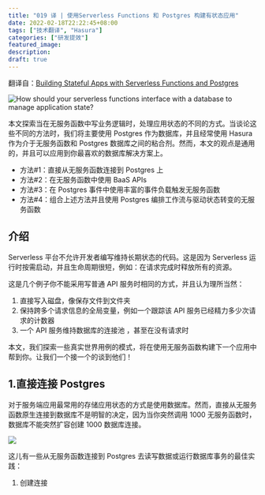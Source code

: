 ```yaml
---
title: "019 译 | 使用Serverless Functions 和 Postgres 构建有状态应用"
date: 2022-02-18T22:22:45+08:00
tags: ["技术翻译", "Hasura"]
categories: ["研发提效"]
featured_image:
description:
draft: true
---
```


翻译自：[Building Stateful Apps with Serverless Functions and Postgres](https://hasura.io/blog/building-stateful-apps-using-serverless-postgres-and-hasura/)

![How should your serverless functions interface with a database to manage application state?](https://gitee.com/caoyanbin/picgo/raw/master/img/20220316215809.png)

本文探索当在无服务函数中写业务逻辑时，处理应用状态的不同的方式。当谈论这些不同的方法时，我们将主要使用 Postgres 作为数据库，并且经常使用 Hasura 作为介于无服务函数和 Postgres 数据库之间的粘合剂。然而，本文的观点是通用的，并且可以应用到你最喜欢的数据库解决方案上。

- 方法#1：直接从无服务函数连接到 Postgres 上
- 方法#2：在无服务函数中使用 BaaS APIs
- 方法#3：在 Postgres 事件中使用丰富的事件负载触发无服务函数
- 方法#4：组合上述方法并且使用 Postgres 编排工作流与驱动状态转变的无服务函数

## 介绍

Serverless 平台不允许开发者编写维持长期状态的代码。这是因为 Serverless 运行时按需启动，并且生命周期很短，例如：在请求完成时释放所有的资源。

这是几个例子你不能采用写普通 API 服务时相同的方式，并且认为理所当然：

1. 直接写入磁盘，像保存文件到文件夹
2. 保持跨多个请求信息的全局变量，例如一个跟踪该 API 服务已经精力多少次请求的计数器
3. 一个 API 服务维持数据库的连接池 ，甚至在没有请求时

本文，我们探索一些真实世界用例的模式，将在使用无服务函数构建下一个应用中帮到你。让我们一个接一个的谈到他们！

## 1.直接连接 Postgres

对于服务端应用最常用的存储应用状态的方式是使用数据库。然而，直接从无服务函数原生连接到数据库不是明智的决定，因为当你突然调用 1000 无服务函数时，数据库不能突然扩容创建 1000 数据库连接。

![](https://gitee.com/caoyanbin/picgo/raw/master/img/20220316225409.png)

这儿有一些从无服务函数连接到 Postgres 去读写数据或运行数据库事务的最佳实践：

1. 创建连接
